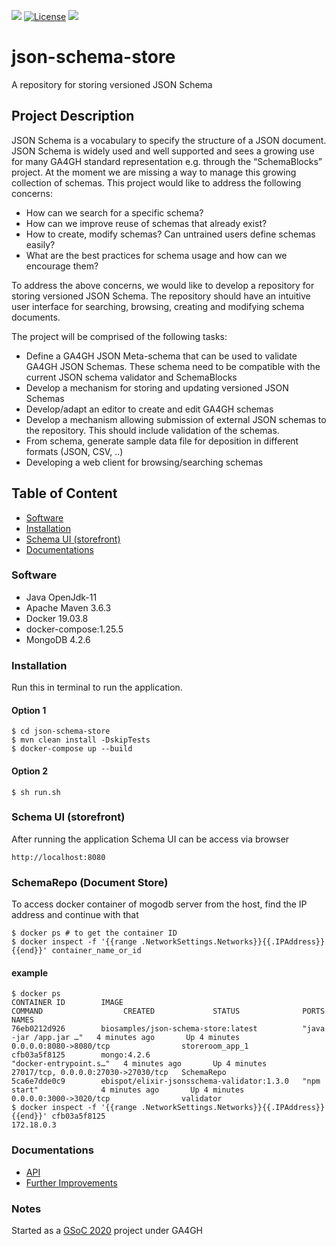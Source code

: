 [![](https://img.shields.io/badge/EBIBioSamples-json--schema--repo-blue)](https://www.ebi.ac.uk/)
[![License](https://img.shields.io/badge/License-Apache%202.0-yellowgreen.svg)](https://opensource.org/licenses/Apache-2.0)
[![](https://img.shields.io/badge/spring--boot-2.2.7.RELEASE-green)]()
# json-schema-store
A repository for storing versioned JSON Schema

## Project Description
JSON Schema is a vocabulary to specify the structure of a JSON document. JSON Schema is widely used and well supported and sees a growing use for many GA4GH standard representation e.g. through the “SchemaBlocks” project.
At the moment we are missing a way to manage this growing collection of schemas. This project would like to address the following concerns:
* How can we search for a specific schema? 
* How can we improve reuse of schemas that already exist?
* How to create, modify schemas? Can untrained users define schemas easily? 
* What are the best practices for schema usage and how can we encourage them?

To address the above concerns, we would like to develop a repository for storing versioned JSON Schema. The repository should have an intuitive user interface for searching, browsing, creating and modifying schema documents. 

The project will be comprised of the following tasks:
* Define a GA4GH JSON Meta-schema that can be used to validate GA4GH JSON Schemas. These schema need to be compatible with the current JSON schema validator and SchemaBlocks
* Develop a mechanism for storing and updating versioned JSON Schemas 
* Develop/adapt an editor to create and edit GA4GH schemas
* Develop a mechanism allowing submission of external JSON schemas to the repository. This should include validation of the schemas.
* From schema, generate sample data file for deposition in different formats (JSON, CSV, ..) 
* Developing a web client for browsing/searching schemas

## Table of Content
- [Software](#software)
- [Installation](#installation)
- [Schema UI (storefront)](#schema-ui-storefront)
- [Documentations](#documentations)

### Software
* Java OpenJdk-11
* Apache Maven 3.6.3
* Docker 19.03.8
* docker-compose:1.25.5
* MongoDB 4.2.6
### Installation
Run this in terminal to run the application.

#### Option 1
```shell script
$ cd json-schema-store
$ mvn clean install -DskipTests
$ docker-compose up --build
```
#### Option 2
```shell script
$ sh run.sh
```
### Schema UI (storefront)
After running the application Schema UI can be access via browser
```http request
http://localhost:8080
```
### SchemaRepo (Document Store)
To access docker container of mogodb server from the host, find the IP address and continue with that
```shell script
$ docker ps # to get the container ID
$ docker inspect -f '{{range .NetworkSettings.Networks}}{{.IPAddress}}{{end}}' container_name_or_id
```
#### example
```shell script
$ docker ps
CONTAINER ID        IMAGE                                        COMMAND                  CREATED             STATUS              PORTS                                 NAMES
76eb0212d926        biosamples/json-schema-store:latest          "java -jar /app.jar …"   4 minutes ago       Up 4 minutes        0.0.0.0:8080->8080/tcp                storeroom_app_1
cfb03a5f8125        mongo:4.2.6                                  "docker-entrypoint.s…"   4 minutes ago       Up 4 minutes        27017/tcp, 0.0.0.0:27030->27030/tcp   SchemaRepo
5ca6e7dde0c9        ebispot/elixir-jsonsschema-validator:1.3.0   "npm start"              4 minutes ago       Up 4 minutes        0.0.0.0:3000->3020/tcp                validator
$ docker inspect -f '{{range .NetworkSettings.Networks}}{{.IPAddress}}{{end}}' cfb03a5f8125
172.18.0.3
```
### Documentations
* [API](https://github.com/EBIBioSamples/json-schema-store/wiki/API-Reference)
* [Further Improvements](https://github.com/EBIBioSamples/json-schema-store/wiki/Further-Improvements)

### Notes
Started as a [GSoC 2020](https://gist.github.com/Hashan-Rashmi-Perera/99f6983bcfb11e7990abbdd484796854) project under GA4GH 

